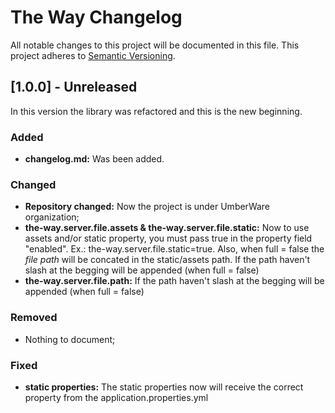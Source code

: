 # The Way Changelog
All notable changes to this project will be documented in this file.
This project adheres to [Semantic Versioning](https://semver.org/spec/v2.0.0.html).

## [1.0.0] - Unreleased

In this version the library was refactored and this is the new beginning.

### Added

- **changelog.md:** Was been added.

### Changed

- **Repository changed:** Now the project is under UmberWare organization;
- **the-way.server.file.assets & the-way.server.file.static:** Now to use assets and/or static property, you must pass true in the property field "enabled". Ex.: the-way.server.file.static=true.
Also, when full = false the *file path* will be concated in the static/assets path. If the path haven't slash at the begging will be appended (when full = false)
- **the-way.server.file.path:** If the path haven't slash at the begging will be appended (when full = false)

### Removed

- Nothing to document;

### Fixed

- **static properties:** The static properties now will receive the correct property from the application.properties.yml

